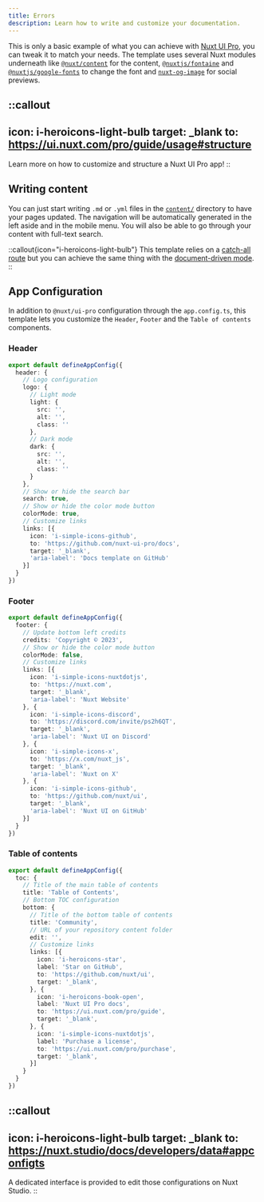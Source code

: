 ```yaml
---
title: Errors
description: Learn how to write and customize your documentation.
---
```


This is only a basic example of what you can achieve with [Nuxt UI Pro](https://ui.nuxt.com/pro/guide), you can tweak it to match your needs. The template uses several Nuxt modules underneath like [`@nuxt/content`](https://content.nuxt.com) for the content, [`@nuxtjs/fontaine`](https://github.com/nuxt-modules/fontaine) and [`@nuxtjs/google-fonts`](https://github.com/nuxt-modules/google-fonts) to change the font and [`nuxt-og-image`](https://nuxtseo.com/og-image/getting-started/installation) for social previews.

::callout
---
icon: i-heroicons-light-bulb
target: _blank
to: https://ui.nuxt.com/pro/guide/usage#structure
---
Learn more on how to customize and structure a Nuxt UI Pro app!
::

## Writing content

You can just start writing `.md` or `.yml` files in the [`content/`](https://content.nuxt.com/usage/content-directory) directory to have your pages updated.
The navigation will be automatically generated in the left aside and in the mobile menu. You will also be able to go through your content with full-text search.

::callout{icon="i-heroicons-light-bulb"}
This template relies on a [catch-all route](https://nuxt.com/docs/guide/directory-structure/pages#catch-all-route) but you can achieve the same thing with the [document-driven mode](https://content.nuxt.com/document-driven/introduction).
::

## App Configuration

In addition to `@nuxt/ui-pro` configuration through the `app.config.ts`, this template lets you customize the `Header`, `Footer` and the `Table of contents` components.

### Header

```ts [app.config.ts]
export default defineAppConfig({
  header: {
    // Logo configuration
    logo: {
      // Light mode
      light: {
        src: '',
        alt: '',
        class: ''
      },
      // Dark mode
      dark: {
        src: '',
        alt: '',
        class: ''
      }
    },
    // Show or hide the search bar
    search: true,
    // Show or hide the color mode button
    colorMode: true,
    // Customize links
    links: [{
      icon: 'i-simple-icons-github',
      to: 'https://github.com/nuxt-ui-pro/docs',
      target: '_blank',
      'aria-label': 'Docs template on GitHub'
    }]
  }
})
```

### Footer

```ts [app.config.ts]
export default defineAppConfig({
  footer: {
    // Update bottom left credits
    credits: 'Copyright © 2023',
    // Show or hide the color mode button
    colorMode: false,
    // Customize links
    links: [{
      icon: 'i-simple-icons-nuxtdotjs',
      to: 'https://nuxt.com',
      target: '_blank',
      'aria-label': 'Nuxt Website'
    }, {
      icon: 'i-simple-icons-discord',
      to: 'https://discord.com/invite/ps2h6QT',
      target: '_blank',
      'aria-label': 'Nuxt UI on Discord'
    }, {
      icon: 'i-simple-icons-x',
      to: 'https://x.com/nuxt_js',
      target: '_blank',
      'aria-label': 'Nuxt on X'
    }, {
      icon: 'i-simple-icons-github',
      to: 'https://github.com/nuxt/ui',
      target: '_blank',
      'aria-label': 'Nuxt UI on GitHub'
    }]
  }
})
```

### Table of contents

```ts [app.config.ts]
export default defineAppConfig({
  toc: {
    // Title of the main table of contents
    title: 'Table of Contents',
    // Bottom TOC configuration
    bottom: {
      // Title of the bottom table of contents
      title: 'Community',
      // URL of your repository content folder
      edit: '',
      // Customize links
      links: [{
        icon: 'i-heroicons-star',
        label: 'Star on GitHub',
        to: 'https://github.com/nuxt/ui',
        target: '_blank',
      }, {
        icon: 'i-heroicons-book-open',
        label: 'Nuxt UI Pro docs',
        to: 'https://ui.nuxt.com/pro/guide',
        target: '_blank',
      }, {
        icon: 'i-simple-icons-nuxtdotjs',
        label: 'Purchase a license',
        to: 'https://ui.nuxt.com/pro/purchase',
        target: '_blank',
      }]
    }
  }
})
```

::callout
---
icon: i-heroicons-light-bulb
target: _blank
to: https://nuxt.studio/docs/developers/data#appconfigts
---
A dedicated interface is provided to edit those configurations on Nuxt Studio.
::
